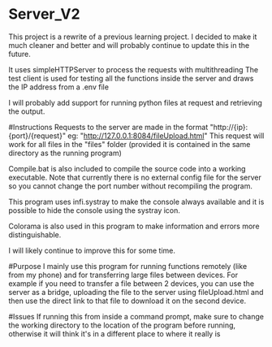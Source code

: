# Server_V2
This project is a rewrite of a previous learning project.
I decided to make it much cleaner and better and will probably continue to update this in the future.

It uses simpleHTTPServer to process the requests with multithreading
The test client is used for testing all the functions inside the server and draws the IP address from a .env file

I will probably add support for running python files at request and retrieving the output.

#Instructions
Requests to the server are made in the format "http://{ip}:{port}/{request}"
eg: "http://127.0.0.1:8084/fileUpload.html"
This request will work for all files in the "files" folder
(provided it is contained in the same directory as the running program)

Compile.bat is also included to compile the source code into a working executable.
Note that currently there is no external config file for the server so you cannot change the port number
without recompiling the program.

This program uses infi.systray to make the console always available 
and it is possible to hide the console using the systray icon.

Colorama is also used in this program to make information and errors more distinguishable.

I will likely continue to improve this for some time.

#Purpose
I mainly use this program for running functions remotely (like from my phone)
and for transferring large files between devices. 
For example if you need to transfer a file between 2 devices, you can use the server as a bridge,
uploading the file to the server using fileUpload.html and then use the direct link to that file to download
it on the second device.

#Issues
If running this from inside a command prompt, make sure to change the working directory to the location of the program
before running, otherwise it will think it's in a different place to where it really is